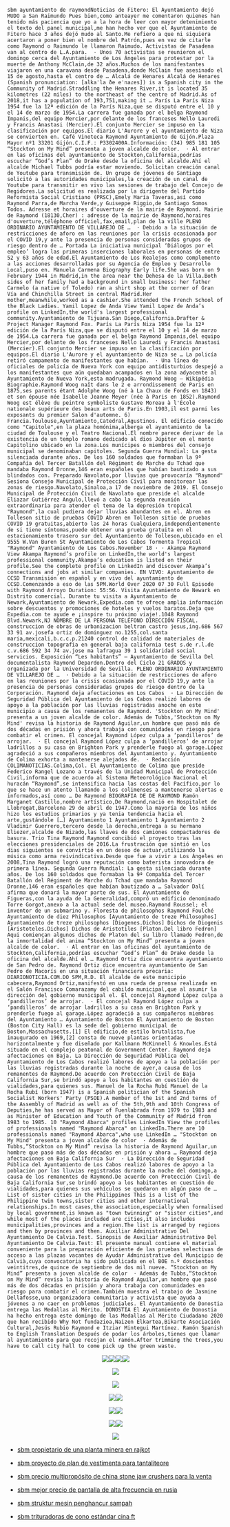 
```
sbm ayuntamiento de raymondNoticias de Fitero: El Ayuntamiento dejó MUDO a San Raimundo Pues bien,como anteayer me comentaron quienes han tenido más paciencia que yo a la hora de leer con mayor detenimiento el texto del panel municipal,me han hecho ver que el Ayuntamiento de Fitero hace 3 años dejó mudo al Santo.Me refiero a que ni siquiera acertaron a poner bien el nombre del Patrón,pues en vez de citarle como Raymond o Raimundo le llamaron Raimudo. Activistas de Pasadena van al centro de L.A.para.  · Unos 70 activistas se reunieron el domingo cerca del Ayuntamiento de Los Ángeles para protestar por la muerte de Anthony McClain,de 32 años.Muchos de los manifestantes viajaron en una caravana desde Pasadena,donde McClain fue asesinado el 15 de agosto,hasta el centro de … Alcalá de Henares Alcalá de Henares (Spanish pronunciation: [alkaˈla ðe eˈnaɾes]) is a Spanish city in the Community of Madrid.Straddling the Henares River,it is located 35 kilometres (22 miles) to the northeast of the centre of Madrid.As of 2018,it has a population of 193,751,making it … París La París Niza 1954 fue la 12ª edición de la París Niza,que se disputó entre el 10 y el 14 de marzo de 1954.La carrera fue ganada por el belga Raymond Impanis,del equipo Mercier,por delante de los franceses Nello Lauredi y Francis Anastasi (Mercier).El conjunto Mercier se impuso en la clasificación por equipos.El diario L'Aurore y el ayuntamiento de Niza se convierten en. Café Vinoteca Raymond Ayuntamiento de Gijón.Plaza Mayor nº1 33201 Gijón.C.I.F.: P3302400A.Información: (34) 985 181 105 “Stockton on My Mind” presenta a joven alcalde de color.  · Al entrar en las oficinas del ayuntamiento de Stockton,California,podrías escuchar “God’s Plan” de Drake desde la oficina del alcalde.Ahí el alcalde Michael Tubbs podría estar moviendo. Solicitan creación canal de Youtube para transmisión de. Un grupo de jóvenes de Santiago solicitó a las autoridades municipales,la creación de un canal de Youtube para transmitir en vivo las sesiones de trabajo del Concejo de Regidores.La solicitud es realizada por la dirigente del Partido Reformista Social Cristiano (PRSC),Emely María Taveras,así como Raymond Parra,de Marcha Verde,y Guiseppe Riggio,de Santiago Somos Todos. Adresse et horaires d'ouverture de la mairie de Raymond. Mairie de Raymond (18130,Cher) : adresse de la mairie de Raymond,horaires d'ouverture,téléphone officiel,fax,email,plan de la ville PLENO ORDINARIO AYUNTAMIENTO DE VILLAREJO DE …  · Debido a la situación de restricciones de aforo en las reuniones por la crisis ocasionada por el COVID 19,y ante la presencia de personas consideradas grupos de riesgo dentro de … Portada La iniciativa municipal ‘Diálogos por el empleo’ logra las primeras inserciones laborales en personas de entre 52 y 63 años de edad.El Ayuntamiento de Los Realejos como complemento a las acciones desarrolladas por su Agencia de Empleo y Desarrollo Local,puso en. Manuela Carmena Biography Early life.She was born on 9 February 1944 in Madrid,in the area near the Dehesa de la Villa.Both sides of her family had a background in small business: her father Carmelo (a native of Toledo) ran a shirt shop at the corner of Gran Vía and Chinchilla Street in central Madrid.Her mother,meanwhile,worked as a cashier.She attended the French School of the Black Ladies. Yamil Lopez de Anda View Yamil Lopez de Anda’s profile on LinkedIn,the world's largest professional community.Ayuntamiento de Tijuana.San Diego,California.Drafter & Project Manager Raymond Fox. París La París Niza 1954 fue la 12ª edición de la París Niza,que se disputó entre el 10 y el 14 de marzo de 1954.La carrera fue ganada por el belga Raymond Impanis,del equipo Mercier,por delante de los franceses Nello Lauredi y Francis Anastasi (Mercier).El conjunto Mercier se impuso en la clasificación por equipos.El diario L'Aurore y el ayuntamiento de Niza se … La policía retiró campamento de manifestantes que habían.  · Una línea de oficiales de policía de Nueva York con equipo antidisturbios despejó a los manifestantes que aún quedaban acampados en la zona adyacente al Ayuntamiento de Nueva York,esta madrugada. Raymond Woog — Wikipédia Biographie.Raymond Woog naît dans le 2 e arrondissement de Paris en 1875,ses parents étant Adolphe Woog (né à La Chaux de Fonds en 1843) et son épouse née Isabelle Jeanne Meyer (née à Paris en 1852).Raymond Woog est élève du peintre symboliste Gustave Moreau à l'École nationale supérieure des beaux arts de Paris.En 1903,il est parmi les exposants du premier Salon d'automne. 6) Francia.Toulouse,Ayuntamiento,Catedral,Agustinos. El edificio conocido como "Capitole",en la plaza homónima,alberga el ayuntamiento de la ciudad de Toulouse y el Teatro Nacional.El nombre parece derivar de la existencia de un templo romano dedicado al dios Júpiter en el monte Capitolino ubicado en la zona.Los munícipes o miembros del consejo municipal se denominaban capitoles. Segunda Guerra Mundial: La gesta silenciada durante años. De los 160 soldados que formaban la 9ª Compañía del Tercer Batallón del Régiment de Marche du Tchad que mandaba Raymond Dronne,146 eran españoles que habían bautizado a sus blindados con. Preparado Navolato,por lluvias que provocaría "Raymond" Sesiona Consejo Municipal de Protección Civil para monitorear las zonas de riesgo.Navolato,Sinaloa,a 17 de noviembre de 2019. El Consejo Municipal de Protección Civil de Navolato que preside el alcalde Eliazar Gutiérrez Angulo,llevó a cabo la segunda reunión extraordinaria para atender el tema de la depresión tropical "Raymond",la cual pudiera dejar lluvias abundantes en el. Abren en Tolleson sitio de pruebas COVID Abren en Tolleson sitio de pruebas COVID 19 gratuitas,abierto las 24 horas Cualquiera,independientemente de si tiene síntomas,puede obtener una prueba gratuita en el estacionamiento trasero sur del Ayuntamiento de Tolleson,ubicado en el 9555 W.Van Buren St Ayuntamiento de Los Cabos Tormenta Tropical "Raymond" Ayuntamiento de Los Cabos.November 18 · · Akampa Raymond View Akampa Raymond’s profile on LinkedIn,the world's largest professional community.Akampa’s education is listed on their profile.See the complete profile on LinkedIn and discover Akampa’s connections and jobs at similar companies. EN VIVO: Ayuntamiento de CCSD Transmisión en español y en vivo del ayuntamiento de CCSD.Comenzando a eso de las 5PM.World Over 2020 07 30 Full Episode with Raymond Arroyo Duration: 55:56. Visita Ayuntamiento de Newark en Distrito comercial. Durante tu visita a Ayuntamiento de Newark,Ayuntamiento de Newark,Expedia.com te ofrece amplia información sobre descuentos y promociones de hoteles y vuelos baratos.Deja que Expedia.com te ayude e ¡inspire tu próximo viaje!.1048 Raymond Blvd.Newark,NJ NOMBRE DE LA PERSONA TELÉFONO DIRECCIÓN FISCAL. construccion de obras de urbanizacion beltran castro jesus,ing.686 567 33 91 av.josefa ortiz de dominguez no.1255,col.santa maria,mexicali,b.c.c.p.21240 control de calidad de materiales de construccion topografia en general baja california test s.de r.l.de c.v.686 592 34 74 av.jose ma lafragua 39 1 solidaridad social servicios. Exposición “Les habitants” — Ayuntamiento de Sevilla Del documentalista Raymond Depardon.Dentro del Ciclo 21 GRADOS y organizada por la Universidad de Sevilla. PLENO ORDINARIO AYUNTAMIENTO DE VILLAREJO DE …  · Debido a la situación de restricciones de aforo en las reuniones por la crisis ocasionada por el COVID 19,y ante la presencia de personas consideradas grupos de riesgo dentro de la Corporación. Raymond deja afectaciones en Los Cabos  · La Dirección de Seguridad Pública del Ayuntamiento de Los Cabos realizó labores de apoyo a la población por las lluvias registradas anoche en este municipio a causa de los remanentes de Raymond. 'Stockton on My Mind' presenta a un joven alcalde de color. Además de Tubbs,'Stockton on My Mind' revisa la historia de Raymond Aguilar,un hombre que pasó más de dos décadas en prisión y ahora trabaja con comunidades en riesgo para combatir el crimen. El concejal Raymond López culpa a ‘pandilleros’ de arrojar.  · El concejal Raymond López culpa a ‘pandilleros’ de arrojar ladrillos a su casa en Brighton Park y prenderle fuego al garage.López agradeció a sus compañeros miembros del Ayuntamiento y. Ayuntamiento de Colima exhorta a mantenerse alejados de.  · Redacción COLIMANOTICIAS.Colima,Col. El Ayuntamiento de Colima que preside Federico Rangel Lozano a través de la Unidad Municipal de Protección Civil,informa que de acuerdo al Sistema Meteorológico Nacional el huracán “Raymond”,se intensifica hacia las costas del Pacífico,por lo que se hace un atento llamando a los colimenses a mantenerse alertas e informados,así como … De Raymond BIOGRAFIA DE DE RAYMOND Ramón Marganet Castillo,nombre artístico,De Raymond,nació en Hospitalet de Llobregat,Barcelona 29 de abril de 1947.Como la mayoría de los niños hizo los estudios primarios y ya tenia tendencia hacia el arte,gustándole […] Ayuntamiento 1 Ayuntamiento 1 Ayuntamiento 2 Vladimir Guerrero,tercero desde la derecha,entrega a su hermano Eliezer,alcalde de Nizado,las llaves de dos camiones compactadores de basura. Trio Tina Raymond Raymond concibió el proyecto tras las elecciones presidenciales de 2016.La frustración que sintió en los dias siguientes se convirtió en un deseo de actuar,utilizando la música como arma reivindicativa.Desde que fue a vivir a Los Ángeles en 2008,Tina Raymond logró una reputación como baterista innovadora de primera línea. Segunda Guerra Mundial: La gesta silenciada durante años. De los 160 soldados que formaban la 9ª Compañía del Tercer Batallón del Régiment de Marche du Tchad que mandaba Raymond Dronne,146 eran españoles que habían bautizado a … Salvador Dalí afirma que donará la mayor parte de sus. El Ayuntamiento de Figueras,con la ayuda de la Generalidad,compró un edificio denominado Torre Gorgot,anexo a la actual sede del museo.Raymond Roussel; el inventor de un submarino y. Floresta de philosophos Raymond Foulché Ayuntamiento de diez Philosophos [Ayuntamiento de treze Philosophos] Ayuntamiento de treze philosophos [Diogenes.Dichos] Dichos de Diogenis [Aristoteles.Dichos] Dichos de Aristotiles [Platon.Del libro Fedron] Aqui comiençan algunos dichos de Platon del su libro llamado Fedron,de la inmortalidad del anima “Stockton on My Mind” presenta a joven alcalde de color.  · Al entrar en las oficinas del ayuntamiento de Stockton,California,podrías escuchar “God’s Plan” de Drake desde la oficina del alcalde.Ahí el … Raymond Ortiz dice encuentra ayuntamiento de San Pedro de. Raymond Ortiz dice encuentra ayuntamiento de San Pedro de Macorís en una situación financiera precaria: DIARIONOTICIA.COM.DO SPM,R.D. El alcalde de este municipio cabecera,Raymond Ortiz,manifestó en una rueda de prensa realizada en el Salón Francisco Comarazamy del cabildo municipal,que al asumir la dirección del gobierno municipal el. El concejal Raymond López culpa a ‘pandilleros’ de arrojar.  · El concejal Raymond López culpa a ‘pandilleros’ de arrojar ladrillos a su casa en Brighton Park y prenderle fuego al garage.López agradeció a sus compañeros miembros del Ayuntamiento … Ayuntamiento de Boston El Ayuntamiento de Boston (Boston City Hall) es la sede del gobierno municipal de Boston,Massachusetts.[1] El edificio,de estilo brutalista,fue inaugurado en 1969,[2] consta de nueve plantas orientadas horizontalmente y fue diseñado por Kallmann McKinnell & Knowles.Está situado en el complejo peatonal de Government Center. Raymond deja afectaciones en Baja. La Dirección de Seguridad Pública del Ayuntamiento de Los Cabos realizó labores de apoyo a la población por las lluvias registradas durante la noche de ayer,a causa de los remanentes de Raymond.De acuerdo con Protección Civil de Baja California Sur,se brindó apoyo a los habitantes en cuestión de vialidades,para quienes sus. Manuel de la Rocha Rubí Manuel de la Rocha Rubí (born 1947) is a Spanish politician of the Spanish Socialist Workers' Party (PSOE).A member of the 1st and 2nd terms of the Assembly of Madrid as well as of the 5th,9th and 10th Congress of Deputies,he has served as Mayor of Fuenlabrada from 1979 to 1983 and as Minister of Education and Youth of the Community of Madrid from 1983 to 1985. 10 "Raymond Abarca" profiles LinkedIn View the profiles of professionals named "Raymond Abarca" on LinkedIn.There are 10 professionals named "Raymond Abarca",who use LinkedIn … "Stockton on My Mind" presenta a joven alcalde de color  · Además de Tubbs,“Stockton on My Mind” revisa la historia de Raymond Aguilar,un hombre que pasó más de dos décadas en prisión y ahora … Raymond deja afectaciones en Baja California Sur  · La Dirección de Seguridad Pública del Ayuntamiento de Los Cabos realizó labores de apoyo a la población por las lluvias registradas durante la noche del domingo,a causa de los remanentes de Raymond.De acuerdo con Protección Civil de Baja California Sur,se brindó apoyo a los habitantes en cuestión de vialidades,para quienes sus vehículos se quedaron en algún paso de … List of sister cities in the Philippines This is a list of the Philippine twin towns,sister cities and other international relationships.In most cases,the association,especially when formalised by local government,is known as "town twinning" or "sister cities",and while most of the places included are cities,it also includes municipalities,provinces and a region.The list is arranged by regions and then by provinces and then. Auxiliar Administrativo Del Ayuntamiento De Calvia.Test. Sinopsis de Auxiliar Administrativo Del Ayuntamiento De Calvia.Test: El presente manual contiene el material conveniente para la preparación eficiente de las pruebas selectivas de acceso a las plazas vacantes de Ayudar Administrativo del Municipio de Calvià,cuya convocatoria ha sido publicada en el BOE n.º doscientos veintitres,de quince de septiembre de dos mil nueve. “Stockton on My Mind” presenta a joven alcalde de color  · Además de Tubbs,“Stockton on My Mind” revisa la historia de Raymond Aguilar,un hombre que pasó más de dos décadas en prisión y ahora trabaja con comunidades en riesgo para combatir el crimen.También muestra el trabajo de Jasmine Dellafosse,una organizadora comunitaria y activista que ayuda a jóvenes a no caer en problemas judiciales. El Ayuntamiento de Donostia entrega las Medallas al Mérito. DONOSTIA El Ayuntamiento de Donostia ha hecho entrega este domingo de las Medallas al Mérito Ciudadano 2020 que han recibido Why Not fundazioa,Naizen Elkartea,Bikarte Asociación Cultural,Jesús Rubio Raymond e Itziar Mintegui Martínez. Ramón Spanish to English Translation Después de podar los árboles,tienes que llamar al ayuntamiento para que recojan el ramón.After trimming the trees,you have to call city hall to come pick up the green waste. 
```

<div align="center">

<a href="https://es-mill.shibang-china.com/github&k=sbm+ayuntamiento+de+raymond"><img src="https://static.shibang-china.com/es/mill/index.jpg"></a><a href="https://es-mill.shibang-china.com/materials.htmlgithub&k=sbm+ayuntamiento+de+raymond"><img src="https://static.shibang-china.com/es/mill/materials.jpg"></a><a href="https://es-mill.shibang-china.com/about.htmlgithub&k=sbm+ayuntamiento+de+raymond"><img src="https://static.shibang-china.com/es/mill/about.jpg"></a><a href="https://es-mill.shibang-china.com/contact.htmlgithub&k=sbm+ayuntamiento+de+raymond"><img src="https://static.shibang-china.com/es/mill/contact.jpg"></a>

<a href="https://es-mill.shibang-china.com/github&k=sbm+ayuntamiento+de+raymond"><img src="https://static.shibang-china.com/es/mill/banner.jpg"></a>

<a href="https://swt.shibang-china.com/github&k=sbm+ayuntamiento+de+raymond"><img src="https://static.shibang-china.com/es/mill/chat.jpg"></a>

<a href="https://es-mill.shibang-china.com/products/vertical-roller-mill.htmlgithub&k=sbm+ayuntamiento+de+raymond"><img src="https://static.shibang-china.com/es/mill/vertical.jpg"></a><a href="https://es-mill.shibang-china.com/products/raymond-mill.htmlgithub&k=sbm+ayuntamiento+de+raymond"><img src="https://static.shibang-china.com/es/mill/raymond.jpg"></a>

<a href="https://es-mill.shibang-china.com/products/ultrafine-grinding-mill.htmlgithub&k=sbm+ayuntamiento+de+raymond"><img src="https://static.shibang-china.com/es/mill/ultrafine.jpg"></a><a href="https://es-mill.shibang-china.com/products/trapezium-grinding-mill.htmlgithub&k=sbm+ayuntamiento+de+raymond"><img src="https://static.shibang-china.com/es/mill/trapezium.jpg"></a>

<a href="https://es-mill.shibang-china.com/products/ball-mill.htmlgithub&k=sbm+ayuntamiento+de+raymond"><img src="https://static.shibang-china.com/es/mill/ball.jpg"></a><a href="https://es-mill.shibang-china.com/products/hammer-mill.htmlgithub&k=sbm+ayuntamiento+de+raymond"><img src="https://static.shibang-china.com/es/mill/hammer.jpg"></a>

<a href="https://swt.shibang-china.com/github&k=sbm+ayuntamiento+de+raymond"><img src="https://static.shibang-china.com/es/mill/case.jpg"></a>

</div>


* [sbm propietario de una planta minera en rajkot](sbm%20propietario%20de%20una%20planta%20minera%20en%20rajkot.md)

* [sbm proyecto de plan de vestimenta para tantaliteore](sbm%20proyecto%20de%20plan%20de%20vestimenta%20para%20tantaliteore.md)

* [sbm precio multipropósito de china stone jaw crushers para la venta](sbm%20precio%20multiprop%C3%B3sito%20de%20china%20stone%20jaw%20crushers%20para%20la%20venta.md)

* [sbm mejor precio de pantalla de alta frecuencia en rusia](sbm%20mejor%20precio%20de%20pantalla%20de%20alta%20frecuencia%20en%20rusia.md)

* [sbm struktur mesin penghancur sampah](sbm%20struktur%20mesin%20penghancur%20sampah.md)

* [sbm trituradoras de cono estándar cina ft](sbm%20trituradoras%20de%20cono%20est%C3%A1ndar%20cina%20ft.md)